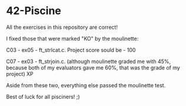 # 42-Piscine

All the exercises in this repository are correct!

I fixed those that were marked "KO" by the moulinette:
  
  C03 - ex05 - ft_strlcat.c. Project score sould be - 100
  
  C07 - ex03 - ft_strjoin.c. (although moulinette graded me with 45%, because both of my evaluators gave me 60%, that was the grade of my project) XP
  
  
Aside from these two, everything else passed the moulinette test.

Best of luck for all pisciners! ;)
